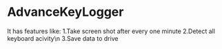 # AdvanceKeyLogger
It has features like:
1.Take screen shot after every one minute 
2.Detect all keyboard acivity\n
3.Save data to drive
